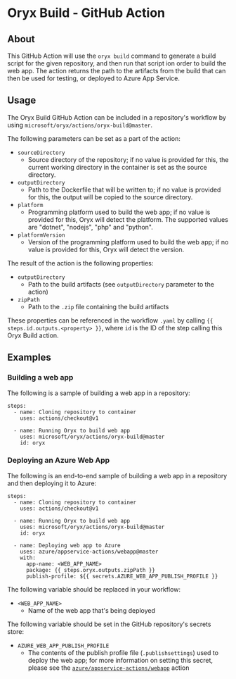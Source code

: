 # Oryx Build - GitHub Action

## About

This GitHub Action will use the `oryx build` command to generate a build script for the given repository, and then run that script ion order to build the web app. The action returns the path to the artifacts from the build that can then be used for testing, or deployed to Azure App Service.

## Usage

The Oryx Build GitHub Action can be included in a repository's workflow by using `microsoft/oryx/actions/oryx-build@master`.

The following parameters can be set as a part of the action:

- `sourceDirectory`
    - Source directory of the repository; if no value is provided for this, the current working directory in the container is set as the source directory.
- `outputDirectory`
    - Path to the Dockerfile that will be written to; if no value is provided for this, the output will be copied to the source directory.
- `platform`
    - Programming platform used to build the web app; if no value is provided for this, Oryx will detect the platform. The supported values are "dotnet", "nodejs", "php" and "python".
- `platformVersion`
    - Version of the programming platform used to build the web app; if no value is provided for this, Oryx will detect the version.

The result of the action is the following properties:

- `outputDirectory`
    - Path to the build artifacts (see `outputDirectory` parameter to the action)
- `zipPath`
    - Path to the `.zip` file containing the build artifacts

These properties can be referenced in the workflow `.yaml` by calling `{{ steps.id.outputs.<property> }}`, where `id` is the ID of the step calling this Oryx Build action.

## Examples

### Building a web app

The following is a sample of building a web app in a repository:

```
steps:
  - name: Cloning repository to container
    uses: actions/checkout@v1

  - name: Running Oryx to build web app
    uses: microsoft/oryx/actions/oryx-build@master
    id: oryx
```

### Deploying an Azure Web App

The following is an end-to-end sample of building a web app in a repository and then deploying it to Azure:

```
steps:
  - name: Cloning repository to container
    uses: actions/checkout@v1

  - name: Running Oryx to build web app
    uses: microsoft/oryx/actions/oryx-build@master
    id: oryx

  - name: Deploying web app to Azure
    uses: azure/appservice-actions/webapp@master
    with:
      app-name: <WEB_APP_NAME>
      package: {{ steps.oryx.outputs.zipPath }}
      publish-profile: ${{ secrets.AZURE_WEB_APP_PUBLISH_PROFILE }}
```

The following variable should be replaced in your workflow:

- `<WEB_APP_NAME>`
    - Name of the web app that's being deployed

The following variable should be set in the GitHub repository's secrets store:

- `AZURE_WEB_APP_PUBLISH_PROFILE`
    - The contents of the publish profile file (`.publishsettings`) used to deploy the web app; for more information on setting this secret, please see the [`azure/appservice-actions/webapp`](https://github.com/Azure/appservice-actions) action